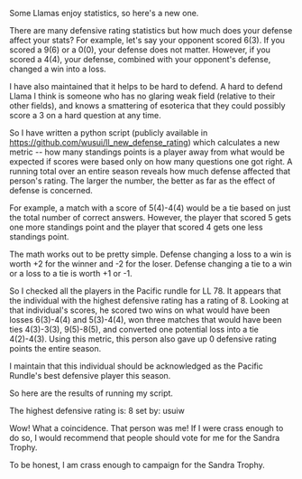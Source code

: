 Some Llamas enjoy statistics, so here's a new one.

There are many defensive rating statistics but how much does your defense affect your stats?
For example, let's say your opponent scored 6(3).  If you scored a 9(6) or a 0(0), your defense
does not matter.  However, if you scored a 4(4), your defense, combined with your opponent's
defense, changed a win into a loss.

I have also maintained that it helps to be hard to defend.  A hard to defend Llama I think is
someone who has no glaring weak field (relative to their other fields), and knows a smattering
of esoterica that they could possibly score a 3 on a hard question at any time.

So I have written a python script (publicly available  in https://github.com/wusui/ll_new_defense_rating)
which calculates a new metric -- how many standings points is a player away from what would be expected
if scores were based only on how many questions one got right.  A running total over an entire season
reveals how much defense affected that person's rating.  The larger the number, the better as far
as the effect of defense is concerned.

For example, a match with a score of 5(4)-4(4) would be a tie based on just the total number of 
correct answers.  However, the player that scored 5 gets one more standings point and the player
that scored 4 gets one less standings point.

The math works out to be pretty simple.  Defense changing a loss to a win is worth +2 for the winner
and -2 for the loser.  Defense changing a tie to a win or a loss to a tie is worth +1 or -1.

So I checked all the players in the Pacific rundle for LL 78.  It appears that the individual with
the highest defensive rating has a rating of 8.  Looking at that individual's scores, he scored two
wins on what would have been losses 6(3)-4(4) and 5(3)-4(4), won three matches that would have been
ties 4(3)-3(3), 9(5)-8(5), and converted one potential loss into a tie 4(2)-4(3).  Using this metric,
this person also gave up 0 defensive rating points the entire season.

I maintain that this individual should be acknowledged as the Pacific Rundle's best defensive
player this season.

So here are the results of running my script.

The highest defensive rating is: 8
    set by: usuiw

Wow! What a coincidence.  That person was me!  If I were crass enough to do so, I would recommend that
people should vote for me for the Sandra Trophy.

To be honest, I am crass enough to campaign for the Sandra Trophy.
